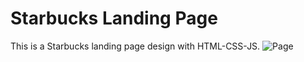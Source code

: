 # Starbucks Landing Page 
This is a Starbucks landing page design with HTML-CSS-JS.
![Page](https://user-images.githubusercontent.com/69881576/105263841-3befc980-5b6f-11eb-9bd9-35b7ec48492f.png)

